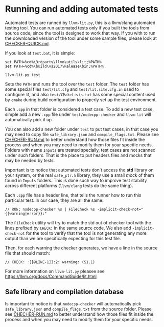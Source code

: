 Running and adding automated tests
==================================

Automated tests are runned by `llvm-lit.py`, this is a llvm/clang automated testing tool. You can run automated tests only if you built the tools from source code, since the tool is designed to work that way. If you with to run the downloaded version of the tool under some sample files, please look at [CHECKER-QUICK.md](CHECKER-QUICK.md).

If you look at `test.bat`, it is simple:

	set PATH=%cd%\3rdparty\llvm\utils\lit;%PATH%
	set PATH=%cd%\build\vs2017\Release\bin;%PATH%

	llvm-lit.py test

Sets the `PATH` and runs the tool over the `test` folder. The `test` folder has some special files `test/lit.cfg` and `test/lit.site.cfg.in` used to configure lit, and also `test/CMakeLists.txt` has some special content used by `cmake` during build configuration to properly set up the test environment.


Each `.cpp` in that folder is considered a test case. To add a new test case, simple add a new `.cpp` file under `test/nodecpp-checker` and `llvm-lit` will automatically pick it up. 

 You can also add a new folder under `test` to put test cases, in that case you may need to copy file `safe_library.json` and `compile_flags.txt`. Please see [CHECHER-RUN.md](CHECHER-RUN.md) to better understand how those files fit inside the process and when you may need to modify them for your specific needs. Folders with name `Inputs` are treated specially, test cases are not scanned under such folders. That is the place to put headers files and mocks that may be needed by tests.


Important is to notice that automated tests don't access the __std__ library on your system, or the real `safe_ptr.h` library, they use a small _mock_ of them found in `Inputs` folders. This is done such way to improve test stability across different platforms (`llvm/clang` tests do the same thing).


Each `.cpp` file has a header line, that tells the runner how to run this particular test. In our case, they are all the same:

	// RUN: nodecpp-checker %s | FileCheck %s -implicit-check-not="{{warning|error}}:"



The `FileCheck` utility will try to match the std out of checker tool with the lines prefixed by `CHECK:` in the same source code. We also add `-implicit-check-not` for the tool to verify that the tool is not generating any more output than we are specifically expecting for this test file.

Then, for each warning the checker generates, we have a line in the source file that should match:

	// CHECK: :[[@LINE-1]]:2: warning: (S1.1)


For more information on `llvm-lit.py` pleasee see https://llvm.org/docs/CommandGuide/lit.html


Safe library and compilation database
-------------------------------------
Is important to notice is that `nodecpp-checker` will automatically pick `safe_library.json` and `compile_flags.txt` from the source folder.
Please see [CHECHER-RUN.md](CHECHER-RUN.md) to better understand how those files fit inside the process and when you may need to modify them for your specific needs.



